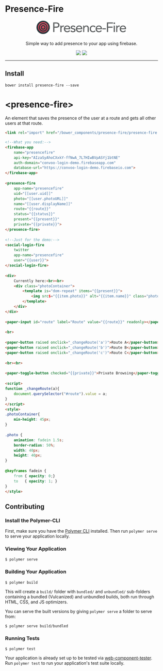 # Presence-Fire

<p align="center">
  <img alt="presence-fire" src="PresenceFire400.png" width="300">
</p>

<p align="center">
Simple way to add presence to your app using firebase.
</p>

<p align="center">
  <a href="https://beta.webcomponents.org/element/convoo/presence-fire"><img src="https://img.shields.io/badge/webcomponents.org-published-blue.svg"></a>
  <a href="https://gitter.im/convoo/general"><img src="https://img.shields.io/badge/gitter-join%20chat-brightgreen.svg"></a>
</p>

---

## Install

```
bower install presence-fire --save
```

# \<presence-fire\>

An element that saves the presence of the user at a route and gets all other users at that route.

```html
<link rel="import" href="/bower_components/presence-fire/presence-fire.html">
```

<!--
```
<custom-element-demo>
  <template is="dom-bind">
    <link rel="import" href="../polymerfire/firebase-app.html">
    <link rel="import" href="../login-fire/social-login-fire.html">
    <link rel="import" href="../paper-button/paper-button.html">
    <link rel="import" href="../paper-input/paper-input.html">
    <link rel="import" href="../paper-toggle-button/paper-toggle-button.html">
    <link rel="import" href="presence-fire.html">
    <next-code-block></next-code-block>
  </template>
</custom-element-demo>
```
-->
```html
<!--What you need:-->
<firebase-app
    name="presencefire"
    api-key="AIzaSyAhoCXxkY-ffNwA_7L7HIwBVpASYj1btNE"
    auth-domain="convoo-login-demo.firebaseapp.com"
    database-url="https://convoo-login-demo.firebaseio.com">
</firebase-app>

<presence-fire
    app-name="presencefire"
    uid="[[user.uid]]"
    photo="[[user.photoURL]]" 
    name="[[user.displayName]]" 
    route="{{route}}"
    status="{{status}}"
    present="{{present}}"
    private="{{private}}">
</presence-fire>

<!--Just for the demo:-->
<social-login-fire 
    twitter 
    app-name="presencefire"
    user="{{user}}">
</social-login-fire>

<div>
    Currently here:<br><br>
    <div class="photoContainer">
        <template is="dom-repeat" items="{{present}}">
            <img src$="{{item.photo}}" alt="{{item.name}}" class="photo">
        </template>
    </div>
</div>

<paper-input id="route" label="Route" value="{{route}}" readonly></paper-input>

<br>

<paper-button raised onclick="_changeRoute('a')">Route A</paper-button>
<paper-button raised onclick="_changeRoute('b')">Route B</paper-button>
<paper-button raised onclick="_changeRoute('c')">Route C</paper-button>

<br><br>

<paper-toggle-button checked="{{private}}">Private Browsing</paper-toggle-button>

<script>
function _changeRoute(a){
    document.querySelector("#route").value = a;
}
</script>
<style>
.photoContainer{
    min-height: 45px;
}

.photo {
    animation: fadein 1.5s;
    border-radius: 50%;
    width: 40px;
    height: 40px;
}

@keyframes fadein {
    from { opacity: 0;}
    to   { opacity: 1; }
}
</style>
```

## Contributing

### Install the Polymer-CLI

First, make sure you have the [Polymer CLI](https://www.npmjs.com/package/polymer-cli) installed. Then run `polymer serve` to serve your application locally.

### Viewing Your Application

```
$ polymer serve
```

### Building Your Application

```
$ polymer build
```

This will create a `build/` folder with `bundled/` and `unbundled/` sub-folders
containing a bundled (Vulcanized) and unbundled builds, both run through HTML,
CSS, and JS optimizers.

You can serve the built versions by giving `polymer serve` a folder to serve
from:

```
$ polymer serve build/bundled
```

### Running Tests

```
$ polymer test
```

Your application is already set up to be tested via [web-component-tester](https://github.com/Polymer/web-component-tester). Run `polymer test` to run your application's test suite locally.